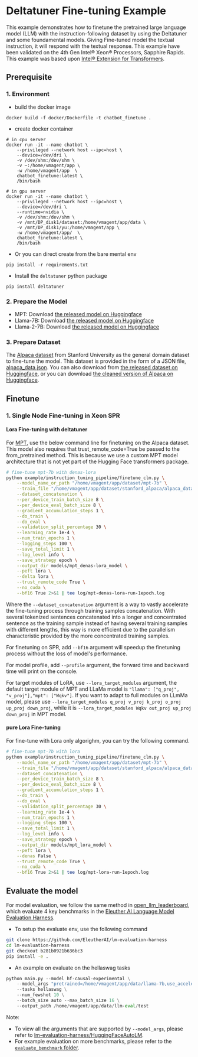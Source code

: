 # Deltatuner Fine-tuning Example

This example demonstrates how to finetune the pretrained large language model (LLM) with the instruction-following dataset by using the Deltatuner and some foundamental models. Giving Fine-tuned model the textual instruction, it will respond with the textual response. This example have been validated on the 4th Gen Intel® Xeon® Processors, Sapphire Rapids.
This example was based upon [Intel® Extension for Transformers](https://github.com/intel/intel-extension-for-transformers/tree/main/workflows/chatbot/fine_tuning).

## Prerequisite​

### 1. Environment​
- build the docker image
```shell
docker build -f docker/Dockerfile -t chatbot_finetune .
```
- create docker container
```shell
# in cpu server
docker run -it --name chatbot \
    --privileged --network host --ipc=host \
    --device=/dev/dri \
    -v /dev/shm:/dev/shm \
    -v ~:/home/vmagent/app \
    -w /home/vmagent/app  \
    chatbot_finetune:latest \
    /bin/bash

# in gpu server
docker run -it --name chatbot \
    --privileged --network host --ipc=host \
    --device=/dev/dri \
    --runtime=nvidia \
    -v /dev/shm:/dev/shm \
    -v /mnt/DP_disk1/dataset:/home/vmagent/app/data \
    -v /mnt/DP_disk1/yu:/home/vmagent/app \
    -w /home/vmagent/app/  \
    chatbot_finetune:latest \
    /bin/bash
```
- Or you can direct create from the bare mental env
```shell
pip install -r requirements.txt
```

- Install the `deltatuner` python package
```shell
pip install deltatuner
```

### 2. Prepare the Model

- MPT: Download [the released model on Huggingface](https://huggingface.co/mosaicml/mpt-7b)
- Llama-7B: Download [the released model on Huggingface](https://huggingface.co/huggyllama/llama-7b)
- Llama-2-7B: Download [the released model on Huggingface](https://huggingface.co/meta-llama/Llama-2-7b-hf)

### 3. Prepare Dataset
The [Alpaca dataset](https://github.com/tatsu-lab/stanford_alpaca) from Stanford University as the general domain dataset to fine-tune the model. This dataset is provided in the form of a JSON file, [alpaca_data.json](https://github.com/tatsu-lab/stanford_alpaca/blob/main/alpaca_data.json). You can also download from [the released dataset on Huggingface](https://huggingface.co/datasets/tatsu-lab/alpaca), or you can download [the cleaned version of Alpaca on Huggingface](https://huggingface.co/datasets/yahma/alpaca-cleaned).


## Finetune

### 1. Single Node Fine-tuning in Xeon SPR

#### Lora Fine-tuning with deltatuner

For [MPT](https://huggingface.co/mosaicml/mpt-7b), use the below command line for finetuning on the Alpaca dataset. This model also requires that trust_remote_code=True be passed to the from_pretrained method. This is because we use a custom MPT model architecture that is not yet part of the Hugging Face transformers package.

```bash
# fine-tune mpt-7b with denas-lora
python example/instruction_tuning_pipeline/finetune_clm.py \
    --model_name_or_path "/home/vmagent/app/dataset/mpt-7b" \
    --train_file "/home/vmagent/app/dataset/stanford_alpaca/alpaca_data.json" \
    --dataset_concatenation \
    --per_device_train_batch_size 8 \
    --per_device_eval_batch_size 8 \
    --gradient_accumulation_steps 1 \
    --do_train \
    --do_eval \
    --validation_split_percentage 30 \
    --learning_rate 1e-4 \
    --num_train_epochs 1 \
    --logging_steps 100 \
    --save_total_limit 1 \
    --log_level info \
    --save_strategy epoch \
    --output_dir models/mpt_denas-lora_model \
    --peft lora \
    --delta lora \
    --trust_remote_code True \
    --no_cuda \
    --bf16 True 2>&1 | tee log/mpt-denas-lora-run-1epoch.log
```

Where the `--dataset_concatenation` argument is a way to vastly accelerate the fine-tuning process through training samples concatenation. With several tokenized sentences concatenated into a longer and concentrated sentence as the training sample instead of having several training samples with different lengths, this way is more efficient due to the parallelism characteristic provided by the more concentrated training samples.

For finetuning on SPR, add `--bf16` argument will speedup the finetuning process without the loss of model's performance.

For model profile, add `--profile` argument, the forward time and backward time will print on the console.

For target modules of LoRA, use `--lora_target_modules` argument, the default target module of MPT and LLaMa model is `"llama": ["q_proj", "v_proj"],"mpt": ["Wqkv"]`. If you want to adapt to full modules on LLmMa model, please use `--lora_target_modules q_proj v_proj k_proj o_proj up_proj down_proj`, while it is `--lora_target_modules Wqkv out_proj up_proj down_proj` in MPT model.

#### pure Lora Fine-tuning

For fine-tune with Lora only algorighm, you can try the following command.
```bash
# fine-tune mpt-7b with lora
python example/instruction_tuning_pipeline/finetune_clm.py \
    --model_name_or_path "/home/vmagent/app/dataset/mpt-7b" \
    --train_file "/home/vmagent/app/dataset/stanford_alpaca/alpaca_data.json" \
    --dataset_concatenation \
    --per_device_train_batch_size 8 \
    --per_device_eval_batch_size 8 \
    --gradient_accumulation_steps 1 \
    --do_train \
    --do_eval \
    --validation_split_percentage 30 \
    --learning_rate 1e-4 \
    --num_train_epochs 1 \
    --logging_steps 100 \
    --save_total_limit 1 \
    --log_level info \
    --save_strategy epoch \
    --output_dir models/mpt_lora_model \
    --peft lora \
    --denas False \
    --trust_remote_code True \
    --no_cuda \
    --bf16 True 2>&1 | tee log/mpt-lora-run-1epoch.log
```

## Evaluate the model

For model evaluation, we follow the same method in [open_llm_leaderboard](https://huggingface.co/spaces/HuggingFaceH4/open_llm_leaderboard), which evaluate 4 key benchmarks in the [Eleuther AI Language Model Evaluation Harness](https://github.com/EleutherAI/lm-evaluation-harness).

- To setup the evaluate env, use the following command
```bash
git clone https://github.com/EleutherAI/lm-evaluation-harness
cd lm-evaluation-harness
git checkout b281b0921b636bc3
pip install -e .
```

- An example on evaluate on the hellaswag tasks
```python
python main.py --model hf-causal-experimental \
    --model_args "pretrained=/home/vmagent/app/data/llama-7b,use_accelerate=True" \
    --tasks hellaswag \
    --num_fewshot 10 \
    --batch_size auto --max_batch_size 16 \
    --output_path /home/vmagent/app/data/llm-eval/test

```
Note: 
- To view all the arguments that are supported by `--model_args`, please refer to [lm-evaluation-harness/HuggingFaceAutoLM](https://github.com/EleutherAI/lm-evaluation-harness/blob/b281b0921b636bc36ad05c0b0b0763bd6dd43463/lm_eval/models/huggingface.py#L60C7-L60C24).
- For example evaluation on more benchmarks, please refer to the [`evaluate_benchmark` folder](../../tests/deltatuner/evaluate_benchmark/).